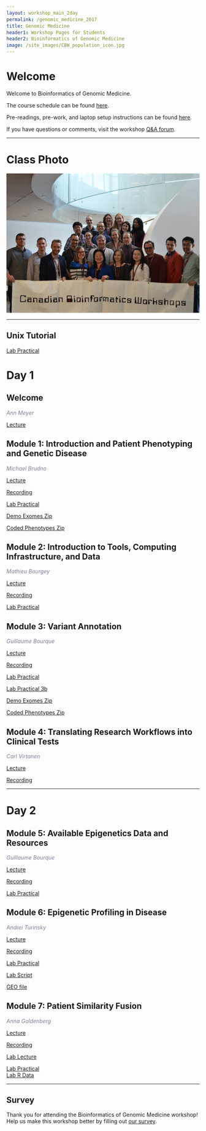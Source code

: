 ```yaml
---
layout: workshop_main_2day
permalink: /genomic_medicine_2017
title: Genomic Medicine
header1: Workshop Pages for Students
header2: Bioinformatics of Genomic Medicine
image: /site_images/CBW_population_icon.jpg
---
```


# Welcome <a id="welcome"></a>

Welcome to Bioinformatics of Genomic Medicine.  

The course schedule can be found [here](https://bioinformaticsdotca.github.io/genmed_2017_schedule).

Pre-readings, pre-work, and laptop setup instructions can be found [here](https://bioinformaticsdotca.github.io/GenMed_2017_prework).  

If you have questions or comments, visit the workshop [Q&A forum](https://noteapp.com/GenMed2017).

***

# Class Photo

<img src="https://github.com/bioinformaticsdotca/Genomic_Med_2017/blob/master/CBW-May10-2017.jpeg?raw=true" alt="Class Photo" width="750" />

***

## Unix Tutorial

[Lab Practical](https://drive.google.com/a/bioinformatics.ca/file/d/1dbgRw6E63ob79-dfyM9WY0YKRxorluuI/view?usp=sharing)  

# Day 1 <a id="day1"></a>

## Welcome

*<font color="#827e9c">Ann Meyer</font>*

[Lecture](https://bioinformatics.ca/genmed2017mod0)

## Module 1: Introduction and Patient Phenotyping and Genetic Disease

*<font color="#827e9c">Michael Brudno</font>* 

[Lecture](https://drive.google.com/a/bioinformatics.ca/file/d/1XzmjudCdK94xuXcdNX_fSxTVCvJVkFfJ/view?usp=sharing)  

[Recording](https://youtu.be/UkYte6gcC-A)

[Lab Practical](https://bioinformaticsdotca.github.io/GenMed_2017_module1_lab)

[Demo Exomes Zip](https://drive.google.com/open?id=0B9YRtlFnFl-Qa1ZiSmVMa0hxdjg) 

[Coded Phenotypes Zip](https://github.com/bioinformaticsdotca/Genomic_Med_2017/raw/master/mod1_lab/Coded%20Phenotypes%20to%20match%20VCF%20Labels-20170509T210405Z-001.zip)  


## Module 2: Introduction to Tools, Computing Infrastructure, and Data

*<font color="#827e9c">Mathieu Bourgey</font>* 

[Lecture](https://drive.google.com/a/bioinformatics.ca/file/d/1n8VLZtFSg5nGkrqzdavx952T_Rqbf475/view?usp=sharing) 

[Recording](https://youtu.be/Zp0PQ44T4R8)  

[Lab Practical](https://bioinformaticsdotca.github.io/Bioinformatics-for-genomics-medecine_2017_module2_lab)

## Module 3: Variant Annotation

*<font color="#827e9c">Guillaume Bourque</font>* 

[Lecture](https://drive.google.com/a/bioinformatics.ca/file/d/1FZUBXpXnBskhgDh3QofRXVDsPcS3DwLc/view?usp=sharing)  

[Recording](https://youtu.be/aTKbtX_K5XU)

[Lab Practical](https://bioinformaticsdotca.github.io/Bioinformatics-for-genomics-medecine_2017_module3_lab)  

[Lab Practical 3b](/https://bioinformaticsdotca.github.io/GenMed_2017_module1_lab)  

[Demo Exomes Zip](https://drive.google.com/open?id=0B9YRtlFnFl-Qa1ZiSmVMa0hxdjg)  

[Coded Phenotypes Zip](https://github.com/bioinformaticsdotca/Genomic_Med_2017/raw/master/mod1_lab/Coded%20Phenotypes%20to%20match%20VCF%20Labels-20170509T210405Z-001.zip)  


## Module 4: Translating Research Workflows into Clinical Tests

*<font color="#827e9c">Carl Virtanen</font>* 

[Lecture](https://drive.google.com/a/bioinformatics.ca/file/d/15SMshq2_H8RHyvPvfcWA1rzqNbRar6eK/view?usp=sharing)  

[Recording](https://youtu.be/d0-OrfDG8s8)  

***

# Day 2 <a id="day2"></a>

## Module 5: Available Epigenetics Data and Resources  

*<font color="#827e9c">Guillaume Bourque</font>* 

[Lecture](https://drive.google.com/a/bioinformatics.ca/file/d/1z-fEI02d0OFL8sQccNM96w0sD1-Fuexl/view?usp=sharing)  

[Recording](https://youtu.be/QovqEcYS5VU)  

[Lab Practical](https://bioinformaticsdotca.github.io/GenMed_2017_module5_lab)

## Module 6: Epigenetic Profiling in Disease

*<font color="#827e9c">Andrei Turinsky</font>* 

[Lecture](https://drive.google.com/a/bioinformatics.ca/file/d/1ORvfSD0yRwGCvhrABcZDKAO3BMkPvvFJ/view?usp=sharing)  

[Recording](https://youtu.be/3jrEC4FmkyU)  

[Lab Practical](https://bioinformaticsdotca.github.io/GenMed_2017_module6_lab)  

[Lab Script](https://raw.githubusercontent.com/bioinformaticsdotca/Genomic_Med_2017/master/mod6/cbw_mod6.R)  

[GEO file](https://drive.google.com/open?id=0B9YRtlFnFl-QM1BNc1JKYTQ2cUE)  

## Module 7: Patient Similarity Fusion 

*<font color="#827e9c">Anna Goldenberg</font>* 

[Lecture](https://drive.google.com/a/bioinformatics.ca/file/d/1z6DI9WfJVJ3JZmTEwxLGEkqrB9LUBYc3/view?usp=sharing)  

[Recording](https://youtu.be/mZUaUB6dcBU)  

[Lab Lecture](https://drive.google.com/a/bioinformatics.ca/file/d/1_TaMTCrTS0omssDqaqjBB3YSjP1vUDK7/view?usp=sharing)

[Lab Practical](https://raw.githubusercontent.com/bioinformaticsdotca/Genomic_Med_2017/master/CBW-GenomicMedicine-Module7-Lab-script.r)  
[Lab R Data](https://drive.google.com/open?id=0B9YRtlFnFl-QWXk4cTVwYVZOVTA)  

***

## Survey

Thank you for attending the Bioinformatics of Genomic Medicine workshop!  Help us make this workshop better by filling out [our survey](https://goo.gl/forms/qfurS7kXs5XujFVr2).
